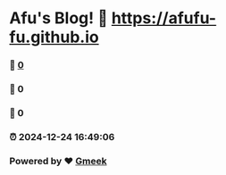 # Afu's Blog! :link: https://afufu-fu.github.io 
### :page_facing_up: [0](https://afufu-fu.github.io/tag.html) 
### :speech_balloon: 0 
### :hibiscus: 0 
### :alarm_clock: 2024-12-24 16:49:06 
### Powered by :heart: [Gmeek](https://github.com/Meekdai/Gmeek)
